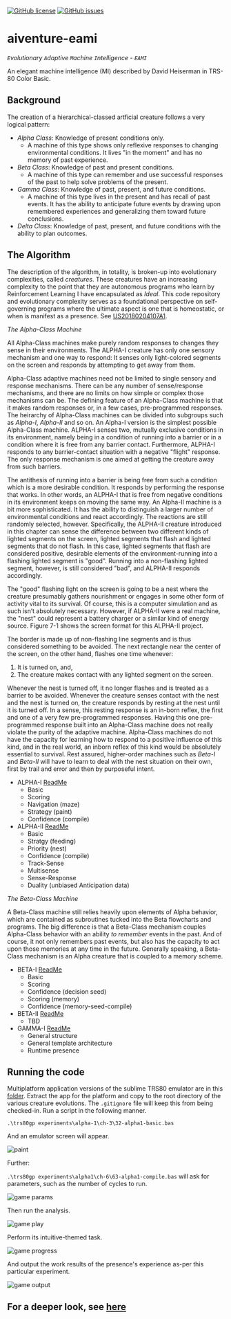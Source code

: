 [![GitHub license](https://img.shields.io/github/license/cartheur/aiventure-eami)](https://github.com/cartheur/aiventure-eami/blob/main/LICENSE.txt)
[![GitHub issues](https://img.shields.io/github/issues/cartheur/aiventure-eami)](https://github.com/cartheur/aiventure-eami/issues)

# aiventure-eami

_`E`volutionary `A`daptive `M`achine `I`ntelligence - `EAMI`_

An elegant machine intelligence (MI) described by David Heiserman in TRS-80 Color Basic.

## Background

The creation of a hierarchical-classed artficial creature follows a very logical pattern:

* _Alpha Class_: Knowledge of present conditions only.
    - A machine of this type shows only reflexive responses to changing environmental conditions. It lives "in the moment" and has no memory of past experience.
* _Beta Class_: Knowledge of past and present conditions.
    - A machine of this type can remember and use successful responses of the past to help solve problems of the present.
* _Gamma Class_: Knowledge of past, present, and future conditions.
    - A machine of this type lives in the present and has recall of past events. It has the ability to anticipate future events by drawing upon remembered experiences and generalizing them toward future conclusions.
* _Delta Class_: Knowledge of past, present, and future conditions with the ability to plan outcomes.

## The Algorithm

The description of the algorithm, in totality, is broken-up into evolutionary complexities, called _creatures_. These creatures have an increasing complexity to the point that they are autonomous programs who learn by Reinforcement Learning I have encapsulated as _Ideal_. This code repository and evolutionary complexity serves as a foundational perspective on self-governing programs where the ultimate aspect is one that is homeostatic, or when is manifest as a presence. See [US20180204107A1](/literature/US20180204107A1.pdf).

_The Alpha-Class Machine_

All Alpha-Class machines make purely random responses to changes they sense in their environments. The ALPHA-I creature has only one sensory mechanism and one way to respond: It senses only light-colored segments on the screen and responds by attempting to get away from them.

Alpha-Class adaptive machines need not be limited to single sensory and response mechanisms. There can be any number of sense/response mechanisms, and there are no limits on how
simple or complex those mechanisms can be. The defining feature of an Alpha-Class machine is that it makes random responses or, in a few cases, pre-programmed responses. The heirarchy of Alpha-Class machines can be divided into subgroups such as _Alpha-I_, _Alpha-II_ and so on. An Alpha-I version is the simplest possible Alpha-Class machine. ALPHA-I senses two, mutually exclusive conditions in its environment, namely being in a condition of running into a barrier or in a condition where it is free from any barrier contact. Furthermore, ALPHA-I responds to any barrier-contact situation with a negative "flight" response. The only response mechanism is one aimed at getting the creature away from such barriers.

The antithesis of running into a barrier is being free from such a condition which is a more desirable condition. It responds by performing the response that works. In other words, an
ALPHA-I that is free from negative conditions in its environment keeps on moving the same way. An Alpha-II machine is a bit more sophisticated. It has the ability to distinguish a larger number of environmental conditions and react accordingly. The reactions are still randomly selected, however. Specifically, the ALPHA-II creature introduced in this chapter can sense the difference between two different kinds of lighted segments on the screen, lighted segments that flash and lighted segments that do not flash. In this case, lighted segments that flash are considered positive, desirable elements of the environment-running into a flashing lighted segment is "good". Running into a non-flashing lighted segment, however, is still considered "bad", and ALPHA-II responds accordingly.

The "good" flashing light on the screen is going to be a nest where the creature presumably gathers nourishment or engages in some other form of activity vital to its survival. Of course,
this is a computer simulation and as such isn’t absolutely necessary. However, if ALPHA-II were a real machine, the "nest" could represent a battery charger or a similar kind of energy
source. Figure 7-1 shows the screen format for this ALPHA-II project. 

The border is made up of non-flashing line segments and is thus considered something to be avoided. The next rectangle near the center of the screen, on the other hand, flashes one
time whenever:

1. It is turned on, and,
2. The creature makes contact with any lighted segment on the screen.

Whenever the nest is turned off, it no longer flashes and is treated as a barrier to be avoided. Whenever the creature senses contact with the nest and the nest is turned on, the creature responds by resting at the nest until it is turned off. In a sense, this resting response is an in-born reflex, the first and one of a very few pre-programmed responses. Having this one pre-programmed response built into an Alpha-Class machine does not really violate the purity of the adaptive machine. Alpha-Class machines do not have the capacity for learning how to respond to a positive influence of this kind, and in the real world, an inborn reflex of this kind would be absolutely essential to survival. Rest assured, higher-order machines such as _Beta-I_ and _Beta-II_ will have to learn to deal with the nest situation on their own, first by trail and error and then by purposeful intent.

* ALPHA-I [ReadMe](/experiments/alpha-1/README.md)
    - Basic
    - Scoring
    - Navigation (maze)
    - Strategy (paint)
    - Confidence (compile)
* ALPHA-II [ReadMe](/experiments/alpha-2/README.md)
    - Basic
    - Stratgy (feeding)
    - Priority (nest)
    - Confidence (compile)
    - Track-Sense
    - Multisense
    - Sense-Response
    - Duality (unbiased Anticipation data)

_The Beta-Class Machine_

A Beta-Class machine still relies heavily upon elements of Alpha behavior, which are contained as subroutines tucked into the Beta flowcharts and programs. The big difference is that
a Beta-Class mechanism couples Alpha-Class behavior with an ability _to remember_ events in the past. And of course, it not only remembers past events, but also has the capacity to act upon those memories at any time in the future. Generally speaking, a Beta-Class mechanism is an Alpha creature that is coupled to a memory scheme.

* BETA-I [ReadMe](/experiments/beta-1/README.md)
    - Basic
    - Scoring
    - Confidence (decision seed)
    - Scoring (memory)
    - Confidence (memory-seed-compile)
* BETA-II [ReadMe](/experiments/beta-2/README.md)
    - TBD
* GAMMA-I [ReadMe](/experiments/gamma-1/README.md)
    - General structure
    - General template architecture
    - Runtime presence

## Running the code

Multiplatform application versions of the sublime TRS80 emulator are in this [folder](/emulator/). Extract the app for the platform and copy to the root directory of the various creature evolutions. The `.gitignore` file will keep this from being checked-in. Run a script in the following manner.

`.\trs80gp experiments\alpha-1\ch-3\32-alpha1-basic.bas`

And an emulator screen will appear.

![paint](/playback/alpha-paint.gif "paint")

Further:

`.\trs80gp experiments\alpha1\ch-6\63-alpha1-compile.bas` will ask for parameters, such as the number of cycles to run.

![game params](/images/parameters.png "parameters")

Then run the analysis.

![game play](/images/gameplay1.png "play")

Perform its intuitive-themed task.

![game progress](/images/trs80-0.gif "progress")

And output the work results of the presence's experience as-per this particular experiment.

![game output](/images/output.png "output")

For a deeper look, see [here](https://github.com/cartheur/ideal)
----
